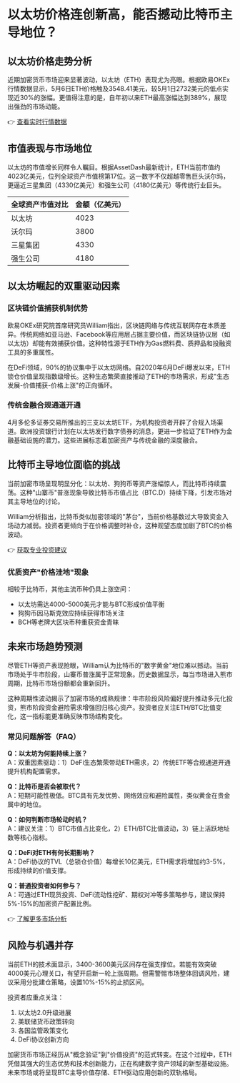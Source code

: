 # 以太坊价格连创新高，能否撼动比特币主导地位？

## 以太坊价格走势分析

近期加密货币市场迎来显著波动，以太坊（ETH）表现尤为亮眼。根据欧易OKEx行情数据显示，5月6日ETH价格触及3548.41美元，较5月1日2732美元的低点实现近30%的涨幅。更值得注意的是，自年初以来ETH最高涨幅达到389%，展现出强劲的市场动能。

👉 [查看实时行情数据](https://bit.ly/okx_welcome)

## 市值表现与市场地位

以太坊的市值增长同样令人瞩目。根据AssetDash最新统计，ETH当前市值约4023亿美元，位列全球资产市值榜第17位。这一数字不仅超越零售巨头沃尔玛，更逼近三星集团（4330亿美元）和强生公司（4180亿美元）等传统行业巨头。

| 全球资产市值对比 | 金额（亿美元） |
|------------------|----------------|
| 以太坊           | 4023           |
| 沃尔玛           | 3800           |
| 三星集团         | 4330           |
| 强生公司         | 4180           |

## 以太坊崛起的双重驱动因素

### 区块链价值捕获机制优势
欧易OKEx研究院首席研究员William指出，区块链网络与传统互联网存在本质差异。传统网络如亚马逊、Facebook等应用层占据主要价值，而区块链协议层（如以太坊）却能有效捕获价值。这种特性源于ETH作为Gas燃料费、质押品和投融资工具的多重属性。

在DeFi领域，90%的协议集中于以太坊网络。自2020年6月DeFi爆发以来，ETH锁仓价值呈现指数级增长。这种生态繁荣直接推动了ETH的市场需求，形成"生态发展-价值捕获-价格上涨"的正向循环。

### 传统金融合规通道开通
4月多伦多证券交易所推出的三支以太坊ETF，为机构投资者开辟了合规入场渠道。欧洲投资银行计划在以太坊发行数字债券的消息，更进一步验证了ETH作为金融基础设施的潜力。这些进展标志着加密资产与传统金融的深度融合。

## 比特币主导地位面临的挑战

当前加密市场呈现明显分化：以太坊、狗狗币等资产涨幅惊人，而比特币持续震荡。这种"山寨币"普涨现象导致比特币市值占比（BTC.D）持续下降，引发市场对其主导地位的讨论。

William分析指出，比特币类似加密领域的"茅台"，当前价格基数过大导致资金入场动力减弱。投资者更倾向于在价格调整时补仓，这种观望态度加剧了BTC的价格波动。

👉 [获取专业投资建议](https://bit.ly/okx_welcome)

### 优质资产"价格洼地"现象
相较于比特币，其他主流币种仍具上涨空间：
- 以太坊需达4000-5000美元才能与BTC形成价值平衡
- 狗狗币因马斯克效应持续获得市场关注
- BCH等老牌大区块币种重获资金青睐

## 未来市场趋势预测

尽管ETH等资产表现抢眼，William认为比特币的"数字黄金"地位难以撼动。当前市场处于牛市阶段，山寨币普涨属于正常现象。历史数据显示，每当市场进入熊市周期，比特币市场份额都会重新回升。

这种周期性波动揭示了加密市场的成熟规律：牛市阶段风险偏好提升推动多元化投资，熊市阶段资金避险需求增强回归核心资产。投资者应关注ETH/BTC比值变化，这一指标能更准确反映市场结构变化。

### 常见问题解答（FAQ）

**Q：以太坊为何能持续上涨？**  
A：双重因素驱动：1）DeFi生态繁荣带动ETH需求，2）传统ETF等合规通道开通提升机构配置需求。

**Q：比特币是否会被取代？**  
A：短期可能性极低。BTC具有先发优势、网络效应和避险属性，类似黄金在贵金属中的地位。

**Q：如何判断市场轮动时机？**  
A：建议关注：1）BTC市值占比变化，2）ETH/BTC比值波动，3）链上活跃地址数等核心指标。

**Q：DeFi对ETH有何长期影响？**  
A：DeFi协议的TVL（总锁仓价值）每增长10亿美元，ETH需求将增加约3-5%，形成持续的价值支撑。

**Q：普通投资者如何参与？**  
A：可通过ETH现货投资、DeFi流动性挖矿、期权对冲等多策略参与，建议保持5%-15%的加密资产配置比例。

👉 [了解更多市场分析](https://bit.ly/okx_welcome)

## 风险与机遇并存

当前ETH的技术面显示，3400-3600美元区间存在强支撑位。若能有效突破4000美元心理关口，有望开启新一轮上涨周期。但需警惕市场整体回调风险，建议采用分批建仓策略，设置10%-15%的止损区间。

投资者应重点关注：
1. 以太坊2.0升级进展
2. 美联储货币政策转向
3. 各国监管政策变化
4. DeFi协议创新方向

加密货币市场正经历从"概念验证"到"价值投资"的范式转变。在这个过程中，ETH凭借其强大的生态优势和技术创新能力，正在构建数字资产领域的新型基础设施。未来市场或将呈现BTC主导价值存储、ETH驱动应用创新的双轨格局。